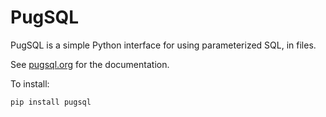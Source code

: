# PugSQL

PugSQL is a simple Python interface for using parameterized SQL, in files.

See [pugsql.org](https://pugsql.org) for the documentation.

To install:

    pip install pugsql
